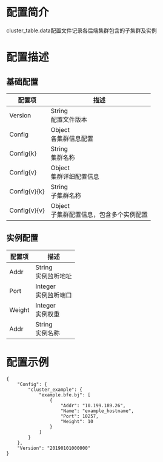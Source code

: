 # 配置简介

cluster_table.data配置文件记录各后端集群包含的子集群及实例

# 配置描述

## 基础配置

| 配置项  | 描述                                                           |
| ------- | -------------------------------------------------------------- |
| Version | String<br>配置文件版本 |
| Config  | Object<br>各集群信息配置 |
| Config{k} | String<br>集群名称 |
| Config{v} | Object<br>集群详细配置信息 |
| Config{v}{k} | String<br>子集群名称 |
| Config{v}{v} | Object<br>子集群配置信息，包含多个实例配置 |

## 实例配置
| 配置项  | 描述                                                           |
| ------- | -------------------------------------------------------------- |
| Addr    | String<br>实例监听地址 |
| Port    | Integer<br>实例监听端口 |
| Weight  | Integer<br>实例权重 |
| Addr    | String<br>实例名称 |


# 配置示例

```
{
    "Config": {
        "cluster_example": {
            "example.bfe.bj": [
                {
                    "Addr": "10.199.189.26",
                    "Name": "example_hostname",
                    "Port": 10257,
                    "Weight": 10
                }
            ]
        }
    }, 
    "Version": "20190101000000"
}
```



